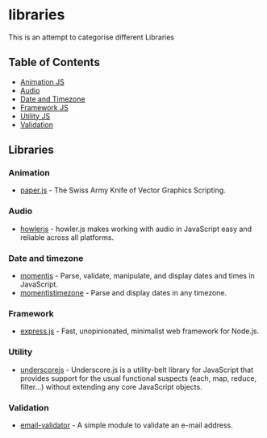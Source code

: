 # libraries

This is an attempt to categorise different Libraries 

## Table of Contents

- [Animation JS](#Animation)
- [Audio](#Audio)
- [Date and Timezone](#Time)
- [Framework JS](#Framework)
- [Utility JS](#Utility)
- [Validation](#Validation)



Libraries
-------

### Animation

- [paper.js](http://paperjs.org) - The Swiss Army Knife of Vector Graphics Scripting.

### Audio 

- [howlerjs](https://howlerjs.com/) - howler.js makes working with audio in JavaScript easy and reliable across all platforms.

### Date and timezone

- [momentjs](https://momentjs.com/) - Parse, validate, manipulate, and display dates and times in JavaScript.
- [momentjstimezone](https://momentjs.com/timezone/) - Parse and display dates in any timezone.

### Framework

- [express.js](https://expressjs.com/) - Fast, unopinionated, minimalist web framework for Node.js.

### Utility

- [underscorejs](https://underscorejs.org) - Underscore.js is a utility-belt library for JavaScript that provides support for the usual functional suspects (each, map, reduce, filter...) without extending any core JavaScript objects.

### Validation

- [email-validator](https://www.npmjs.com/package/email-validator) - A simple module to validate an e-mail address.


